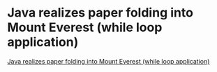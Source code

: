 # Java realizes paper folding into Mount Everest (while loop application)
[Java realizes paper folding into Mount Everest (while loop application)](https://aiwithcloud.com/2022/09/16/java_realizes_paper_folding_into_mount_everest_while_loop_application/)